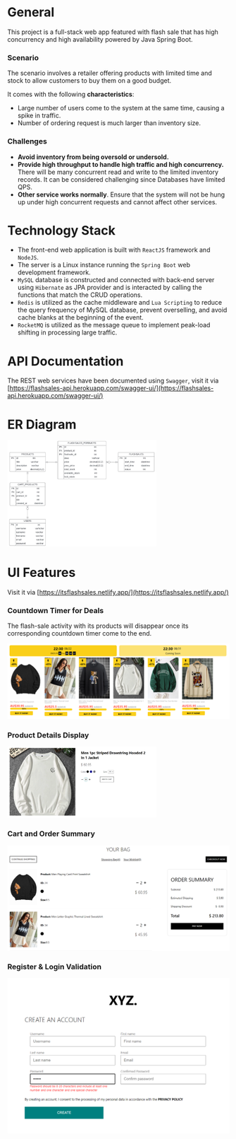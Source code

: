 # General

This project is a full-stack web app featured with flash sale that has high concurrency and high availability powered by Java Spring Boot.

### Scenario

The scenario involves a retailer offering products with limited time and stock to allow customers to buy them on a good budget.

It comes with the following **characteristics**:

- Large number of users come to the system at the same time, causing a spike in traffic.
- Number of ordering request is much larger than inventory size.

### Challenges

- **Avoid inventory from being oversold or undersold.**
- **Provide high throughput to handle high traffic and high concurrency.** There will be many concurrent read and write to the limited inventory records. It can be considered challenging since Databases have limited QPS. 
- **Other service works normally**. Ensure that the system will not be hung up under high concurrent requests and cannot affect other services.



# Technology Stack

- The front-end web application is built with `ReactJS` framework and `NodeJS`.
- The server is a Linux instance running the `Spring Boot` web development framework.
- `MySQL` database is constructed and connected with back-end server using `Hibernate` as JPA provider and is interacted by calling the functions that match the CRUD operations.
- `Redis` is utilized as the cache middleware and `Lua Scripting` to reduce the query frequency of MySQL database, prevent overselling, and avoid cache blanks at the beginning of the event.
- `RocketMQ` is utilized as the message queue to implement peak-load shifting in processing large traffic.



# API Documentation

The REST web services have been documented using `Swagger`, visit it via [https://flashsales-api.herokuapp.com/swagger-ui/](https://flashsales-api.herokuapp.com/swagger-ui/)



# ER Diagram

<img src="database_design.jpg" alt="database_design" style="zoom: 33%;" />



# UI Features

Visit it via [https://itsflashsales.netlify.app/](https://itsflashsales.netlify.app/)

### Countdown Timer for Deals

The flash-sale activity with its products will disappear once its corresponding countdown timer come to the end.

<img src="image-20220824010929106.png" alt="image-20220824010929106" style="zoom: 80%;" />





### Product Details Display

<img src="image-20220824010148579.png" alt="image-20220824010148579" style="zoom:33%;" />





### Cart and Order Summary

<img src="image-20220824010256715.png" alt="image-20220824010256715" style="zoom: 50%;" />

### Register & Login Validation

<img src="image-20220824012820191.png" alt="image-20220824012820191" style="zoom:67%;" />